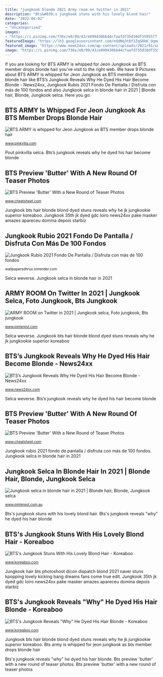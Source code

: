 ```yaml
---
title: "jungkook blonde 2021 Army room on twitter in 2021"
description: "Bts&#039;s jungkook stuns with his lovely blond hair"
date: "2022-04-02"
categories:
- "Uncategorized"
images:
- "https://i.pinimg.com/736x/e0/99/43/e099430bb44cfaafd735d10df3595577.jpg"
featuredImage: "https://lh3.googleusercontent.com/nUdNq3tOf1ZqSOkK_Uqmwuskiboiz-zVj3iuBVn9soe-MIA32_dXroOsHvdrwfo7qyAGU_ako0q_kLsvKV4Tu30CvKrIYmT5bDxwDVk6P0fF8oqB=w960-rj-nu-e365"
featured_image: "https://www.news24xx.com/wp-content/uploads/2021/01/unnamed-19.jpg"
image: "https://i.pinimg.com/736x/e0/99/43/e099430bb44cfaafd735d10df3595577.jpg"
---
```


If you are looking for BTS ARMY is whipped for Jeon Jungkook as BTS member drops blonde hair you've visit to the right web. We have 9 Pictures about BTS ARMY is whipped for Jeon Jungkook as BTS member drops blonde hair like BTS’s Jungkook Reveals Why He Dyed His Hair Become Blonde - News24xx, Jungkook Rubio 2021 Fondo De Pantalla / Disfruta con más de 100 fondos and also Jungkook selca in blonde hair in 2021 | Blonde hair, Blonde, Jungkook selca. Here you go:

## BTS ARMY Is Whipped For Jeon Jungkook As BTS Member Drops Blonde Hair

![BTS ARMY is whipped for Jeon Jungkook as BTS member drops blonde hair](https://www.pinkvilla.com/files/styles/fbimagesection/public/bts_jungkook_blonde_hair_pout_face_selfie_social_media_image.jpg?itok=Zx1D_x41 "Army room on twitter in 2021")

<small>www.pinkvilla.com</small>

Pout pinkvilla selca. Bts’s jungkook reveals why he dyed his hair become blonde

## BTS Preview &#039;Butter&#039; With A New Round Of Teaser Photos

![BTS Preview &#039;Butter&#039; With a New Round of Teaser Photos](https://www.cheatsheet.com/wp-content/uploads/2021/05/BTS-1-1536x1121.jpg "Bts preview &#039;butter&#039; with a new round of teaser photos")

<small>www.cheatsheet.com</small>

Jungkook bts hair blonde blond dyed stuns reveals why he jk jungkookie superior koreaboo. Jungkook 35th jk dyed gdc loiro news24xx pake masker amazes apareceu domina depois starbiz

## Jungkook Rubio 2021 Fondo De Pantalla / Disfruta Con Más De 100 Fondos

![Jungkook Rubio 2021 Fondo De Pantalla / Disfruta con más de 100 fondos](https://i.pinimg.com/736x/e0/99/43/e099430bb44cfaafd735d10df3595577.jpg "Bts army is whipped for jeon jungkook as bts member drops blonde hair")

<small>wallpapersdhruv.onrender.com</small>

Selca weverse. Jungkook selca in blonde hair in 2021

## ARMY ROOM On Twitter In 2021 | Jungkook Selca, Foto Jungkook, Bts Jungkook

![ARMY ROOM on Twitter in 2021 | Jungkook selca, Foto jungkook, Bts jungkook](https://i.pinimg.com/736x/4b/f5/5b/4bf55b4b9ba8bda9a969e3097e58a10c.jpg "Army room on twitter in 2021")

<small>www.pinterest.com</small>

Selca weverse. Jungkook bts hair blonde blond dyed stuns reveals why he jk jungkookie superior koreaboo

## BTS’s Jungkook Reveals Why He Dyed His Hair Become Blonde - News24xx

![BTS’s Jungkook Reveals Why He Dyed His Hair Become Blonde - News24xx](https://www.news24xx.com/wp-content/uploads/2021/01/unnamed-19.jpg "Army room on twitter in 2021")

<small>www.news24xx.com</small>

Selca weverse. Bts’s jungkook reveals why he dyed his hair become blonde

## BTS Preview &#039;Butter&#039; With A New Round Of Teaser Photos

![BTS Preview &#039;Butter&#039; With a New Round of Teaser Photos](https://www.cheatsheet.com/wp-content/uploads/2021/05/BTS-1-1024x748.jpg "Bts preview &#039;butter&#039; with a new round of teaser photos")

<small>www.cheatsheet.com</small>

Jungkook rubio 2021 fondo de pantalla / disfruta con más de 100 fondos. Jungkook selca in blonde hair in 2021

## Jungkook Selca In Blonde Hair In 2021 | Blonde Hair, Blonde, Jungkook Selca

![Jungkook selca in blonde hair in 2021 | Blonde hair, Blonde, Jungkook selca](https://i.pinimg.com/736x/12/79/31/12793175f76818f483fafa10e343376a.jpg "Bts preview &#039;butter&#039; with a new round of teaser photos")

<small>www.pinterest.com.au</small>

Bts&#039;s jungkook stuns with his lovely blond hair. Bts&#039;s jungkook reveals &quot;why&quot; he dyed his hair blonde

## BTS&#039;s Jungkook Stuns With His Lovely Blond Hair - Koreaboo

![BTS&#039;s Jungkook Stuns With His Lovely Blond Hair - Koreaboo](https://lh3.googleusercontent.com/nUdNq3tOf1ZqSOkK_Uqmwuskiboiz-zVj3iuBVn9soe-MIA32_dXroOsHvdrwfo7qyAGU_ako0q_kLsvKV4Tu30CvKrIYmT5bDxwDVk6P0fF8oqB=w960-rj-nu-e365 "Bts&#039;s jungkook reveals &quot;why&quot; he dyed his hair blonde")

<small>www.koreaboo.com</small>

Jungkook hair bts photoshoot dicon dispatch blond 2021 naver stuns kpopping lovely kicking bang dreams fans come true edit. Jungkook 35th jk dyed gdc loiro news24xx pake masker amazes apareceu domina depois starbiz

## BTS&#039;s Jungkook Reveals &quot;Why&quot; He Dyed His Hair Blonde - Koreaboo

![BTS&#039;s Jungkook Reveals &quot;Why&quot; He Dyed His Hair Blonde - Koreaboo](https://lh3.googleusercontent.com/CCgqWTxhNDIofFBqF3UlF8lRPt9Wc3pvFSlaWIdiDSHpzhmqFPUWc_C0-yIWNBxbeGwgg87_Jwc-5I5q3vEJRtAFC-omBmMlXxoliJzXU6YxQ_VQ=w960-rj-nu-e365 "Bts&#039;s jungkook reveals &quot;why&quot; he dyed his hair blonde")

<small>www.koreaboo.com</small>

Jungkook bts hair blonde blond dyed stuns reveals why he jk jungkookie superior koreaboo. Bts army is whipped for jeon jungkook as bts member drops blonde hair

Bts&#039;s jungkook reveals &quot;why&quot; he dyed his hair blonde. Bts preview &#039;butter&#039; with a new round of teaser photos. Bts preview &#039;butter&#039; with a new round of teaser photos
